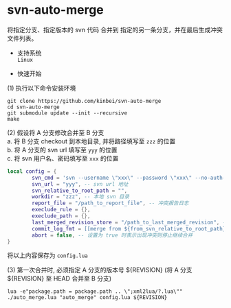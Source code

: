 # svn-auto-merge
将指定分支、指定版本的 svn 代码 合并到 指定的另一条分支，并在最后生成冲突文件列表。

- 支持系统    
`Linux`

- 快速开始

(1) 执行以下命令安装环境
```
git clone https://github.com/kinbei/svn-auto-merge
cd svn-auto-merge
git submodule update --init --recursive
make
```

(2) 假设将 A 分支修改合并至 B 分支    
a. 将 B 分支 checkout 到本地目录, 并将路径填写至 `zzz` 的位置    
b. 将 A 分支的 svn url 填写至 `yyy` 的位置    
c. 将 svn 用户名、密码填写至 `xxx` 的位置

```lua
local config = {
		svn_cmd = 'svn --username \"xxx\" --password \"xxx\" --no-auth-cache',
		svn_url = "yyy", -- svn url 地址
		svn_relative_to_root_path = "",
		workdir = "zzz", -- 本地 svn 目录
		report_file = "/path_to_report_file", -- 冲突报告日志
		execlude_rule = {},
		execlude_path = {},
		last_merged_revision_store = "/path_to_last_merged_revision", -- 程序用于保存最后已经合并过的版本号
		commit_log_fmt = [[merge from ${from_svn_relative_to_root_path} ${from_revision}|${from_commit_log}]], -- 合并代码后提交的 svn log 格式
		abort = false, -- 设置为 true 时表示出现冲突则停止继续合并
}
```
将以上内容保存为 `config.lua`   

(3) 第一次合并时, 必须指定 A 分支的版本号 ${REVISION} (将 A 分支 ${REVISION} 至 HEAD 合并至 B 分支)
```
lua -e"package.path = package.path .. \";xml2lua/?.lua\"" ./auto_merge.lua "auto_merge" config.lua ${REVISION}
```

